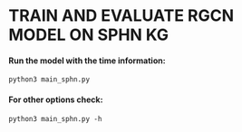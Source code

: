 # TRAIN AND EVALUATE RGCN MODEL ON SPHN KG
#### Run the model with the time information:
```
python3 main_sphn.py
```
#### For other options check:
```
python3 main_sphn.py -h
```
